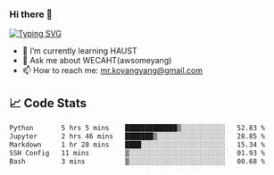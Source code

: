 ### Hi there 👋

[![Typing SVG](https://readme-typing-svg.herokuapp.com?color=%23F78A63&lines=Here+are+some+ideas+to+get+you+started%3A)](https://git.io/typing-svg)

- 🌱 I’m currently learning HAUST
- 💬 Ask me about WECAHT(awsomeyang)
- 📫 How to reach me: mr.koyangyang@gmail.com

## &#x1f4c8; Code Stats
<!--START_SECTION:waka-->

```txt
Python       5 hrs 5 mins    █████████████▒░░░░░░░░░░░   52.83 %
Jupyter      2 hrs 46 mins   ███████▒░░░░░░░░░░░░░░░░░   28.85 %
Markdown     1 hr 28 mins    ████░░░░░░░░░░░░░░░░░░░░░   15.34 %
SSH Config   11 mins         ▒░░░░░░░░░░░░░░░░░░░░░░░░   01.93 %
Bash         3 mins          ▒░░░░░░░░░░░░░░░░░░░░░░░░   00.68 %
```

<!--END_SECTION:waka-->